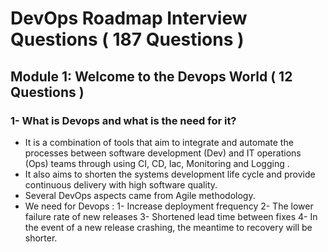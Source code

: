 # DevOps Roadmap Interview Questions ( 187 Questions )
## Module 1: Welcome to the Devops World ( 12 Questions )
### 1- What is Devops and what is the need for it?
- It is a combination of tools that aim to integrate and automate the processes between software development (Dev) and IT operations (Ops) teams through using CI, CD, Iac, Monitoring and Logging .
- It also aims to shorten the systems development life cycle and provide continuous delivery with high software quality.
- Several DevOps aspects came from Agile methodology.
- We need for Devops :
1- Increase deployment frequency
2- The lower failure rate of new releases
3- Shortened lead time between fixes
4- In the event of a new release crashing, the meantime to recovery will be shorter.
